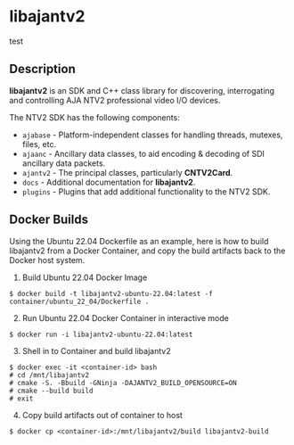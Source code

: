 # libajantv2
test
## Description

**libajantv2** is an SDK and C++ class library for discovering, interrogating and controlling AJA NTV2 professional video I/O devices.

The NTV2 SDK has the following components:
- `ajabase` - Platform-independent classes for handling threads, mutexes, files, etc.
- `ajaanc` - Ancillary data classes, to aid encoding & decoding of SDI ancillary data packets.
- `ajantv2` - The principal classes, particularly **CNTV2Card**.
- `docs` - Additional documentation for **libajantv2**.
- `plugins` - Plugins that add additional functionality to the NTV2 SDK.

## Docker Builds
Using the Ubuntu 22.04 Dockerfile as an example, here is how to build libajantv2 from a Docker Container, and copy the build artifacts back to the Docker host system.

1. Build Ubuntu 22.04 Docker Image
```
$ docker build -t libajantv2-ubuntu-22.04:latest -f container/ubuntu_22_04/Dockerfile .
```
2. Run Ubuntu 22.04 Docker Container in interactive mode
```
$ docker run -i libajantv2-ubuntu-22.04:latest
```
3. Shell in to Container and build libajantv2
```
$ docker exec -it <container-id> bash
# cd /mnt/libajantv2
# cmake -S. -Bbuild -GNinja -DAJANTV2_BUILD_OPENSOURCE=ON
# cmake --build build
# exit
```
4. Copy build artifacts out of container to host
```
$ docker cp <container-id>:/mnt/libajantv2/build libajantv2-build
```